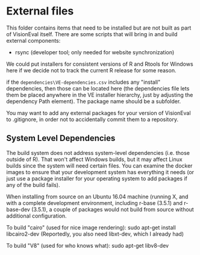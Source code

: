 # External files

This folder contains items that need to be installed but are not built
as part of VisionEval itself.  There are some scripts that will bring
in and build external components:

* rsync (developer tool; only needed for website synchronization)

We could put installers for consistent versions of R and Rtools for
Windows here if we decide not to track the current R release for some
reason.

if the `dependencies\VE-dependencies.csv` includes any "install"
dependencies, then those can be located here (the dependencies
file lets them be placed anywhere in the VE installer hierarchy,
just by adjusting the dependency Path element).  The package
name should be a subfolder.

You may want to add any external packages for your version of
VisionEval to .gitignore, in order not to accidentally commit
them to a repository.

## System Level Dependencies

The build system does not address system-level dependencies (i.e.
those outside of R).  That won't affect Windows builds, but it may
affect Linux builds since the system will need certain files.  You
can examine the docker images to ensure that your development system
has everything it needs (or just use a package installer for your
operating system to add packages if any of the build fails).

When installing from source on an Ubuntu 16.04 machine (running X,
and with a complete development environment, including r-base (3.5.1)
and r-base-dev (3.5.1), a couple of packages would not build from source
without additional configuration.

To build "cairo" (used for nice image rendering):
sudo apt-get install libcairo2-dev
(Reportedly, you also need libxt-dev, which I already had)

To build "V8" (used for who knows what):
sudo apt-get libv8-dev

